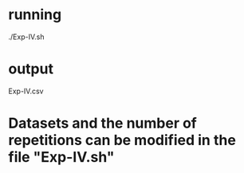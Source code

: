 # running
./Exp-IV.sh

# output
Exp-IV.csv

# Datasets and the number of repetitions can be modified in the file "Exp-IV.sh"
